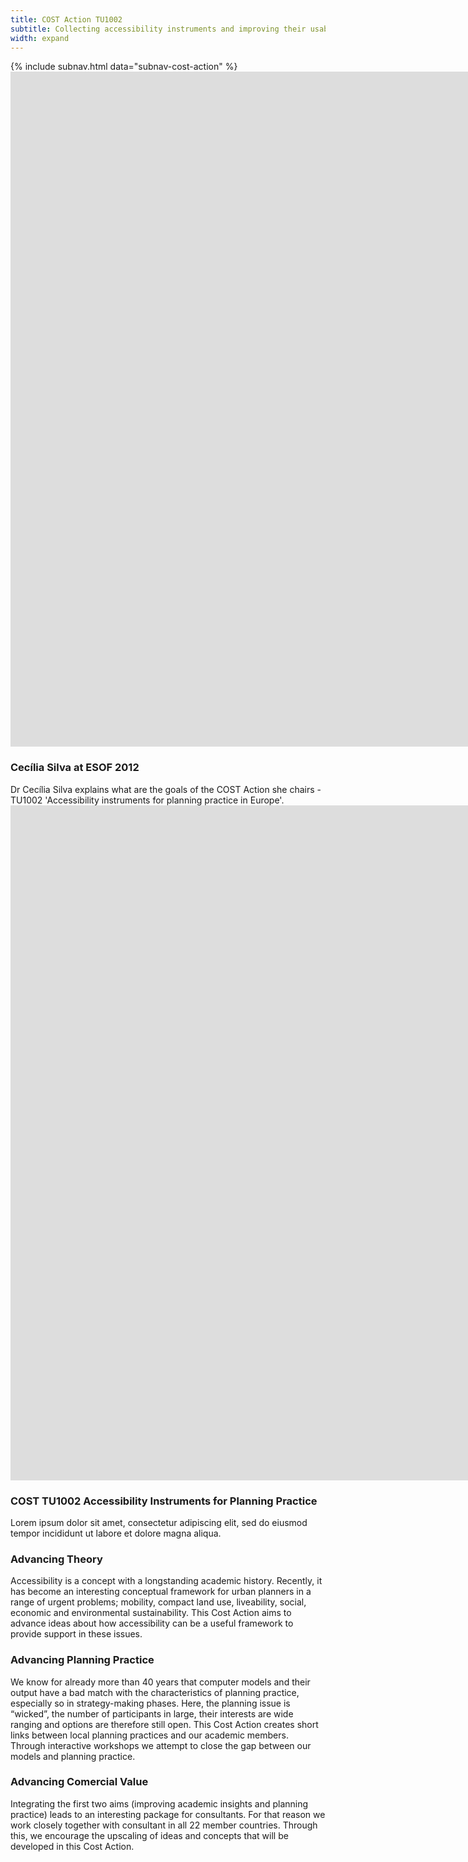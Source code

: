 ```yaml
---
title: COST Action TU1002
subtitle: Collecting accessibility instruments and improving their usability for planning practices
width: expand
---
```


<div class="uk-section uk-padding-remove-bottom">
  <div class="uk-container">
    {% include subnav.html data="subnav-cost-action" %}
  </div>
</div>

<div class="uk-section">
  <div class="uk-container">
    <div class="uk-card uk-card-default uk-clip uk-border-rounded uk-grid-collapse uk-child-width-1-2@m" data-uk-grid>
      <div class="uk-card-media-left uk-cover-container">
        <iframe
          src="https://www.youtube-nocookie.com/embed/Wop5mRtMdW0?autoplay=0&amp;showinfo=0&amp;rel=0&amp;modestbranding=1&amp;playsinline=1"
          width="1920" height="1080" frameborder="0" allowfullscreen uk-responsive></iframe>
      </div>
      <div class="uk-flex uk-flex-middle">
        <div class="uk-card-body">
          <h3 class="uk-card-title">Cecília Silva at ESOF 2012</h3>
          <div>
            Dr Cecília Silva explains what are the goals of the COST Action she chairs - TU1002 'Accessibility instruments
            for planning practice in Europe'.
          </div>
        </div>
      </div>
    </div>
    <div class="uk-card uk-card-default uk-clip uk-border-rounded uk-grid-collapse uk-child-width-1-2@m uk-margin-large-top" data-uk-grid>
      <div class="uk-flex-last@s uk-card-media-right uk-cover-container">
        <iframe
          src="https://www.youtube-nocookie.com/embed/FMndvclQgpQ?autoplay=0&amp;showinfo=0&amp;rel=0&amp;modestbranding=1&amp;playsinline=1"
          width="1920" height="1080" frameborder="0" allowfullscreen uk-responsive></iframe>
      </div>
      <div class="uk-flex uk-flex-middle">
        <div class="uk-card-body">
          <h3 class="uk-card-title">COST TU1002 Accessibility Instruments for Planning Practice</h3>
          <div>
            Lorem ipsum dolor sit amet, consectetur adipiscing elit, sed do eiusmod tempor incididunt ut labore et dolore magna aliqua.
          </div>
        </div>
      </div>
    </div>
  </div>
</div>

<div class="uk-section">
  <div class="uk-container">
    <div class="uk-child-width-expand@s" data-uk-grid>
      <div>
        <h3>Advancing Theory</h3>
        <div>
          Accessibility is a concept with a longstanding academic history. Recently, it has become an interesting conceptual
          framework for urban planners in a range of urgent problems; mobility, compact land use, liveability, social,
          economic and environmental sustainability. This Cost Action aims to advance ideas about how accessibility can be a
          useful framework to provide support in these issues.
        </div>
      </div>
      <div>
        <h3>Advancing Planning Practice</h3>
        <div>
          We know for already more than 40 years that computer models and their output have a bad match with the
          characteristics of planning practice, especially so in strategy-making phases. Here, the planning issue is
          “wicked”, the number of participants in large, their interests are wide ranging and options are therefore still
          open. This Cost Action creates short links between local planning practices and our academic members. Through
          interactive workshops we attempt to close the gap between our models and planning practice.
        </div>
      </div>
      <div>
        <h3>Advancing Comercial Value</h3>
        <div>
          Integrating the first two aims (improving academic insights and planning practice) leads to an interesting package
          for consultants. For that reason we work closely together with consultant in all 22 member countries. Through
          this, we encourage the upscaling of ideas and concepts that will be developed in this Cost Action.
        </div>
      </div>
    </div>
  </div>
</div>